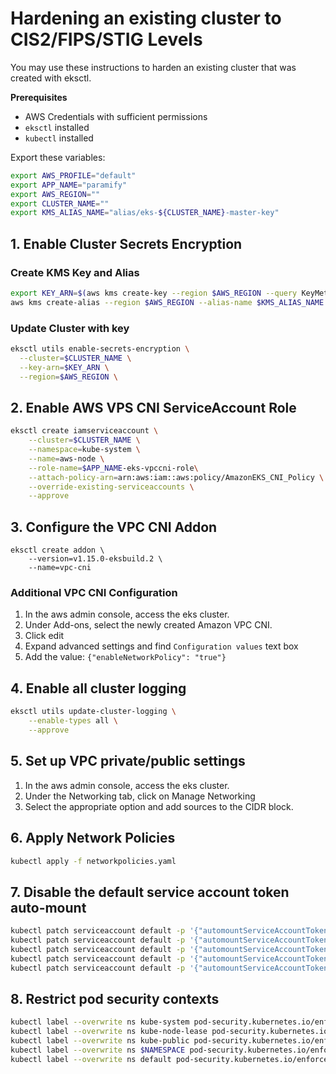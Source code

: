 # Hardening an existing cluster to CIS2/FIPS/STIG Levels

You may use these instructions to harden an existing cluster that was created with eksctl.

**Prerequisites**
- AWS Credentials with sufficient permissions
- `eksctl` installed
- `kubectl` installed

Export these variables:
```bash
export AWS_PROFILE="default"
export APP_NAME="paramify"
export AWS_REGION=""
export CLUSTER_NAME=""
export KMS_ALIAS_NAME="alias/eks-${CLUSTER_NAME}-master-key"
```

## 1. Enable Cluster Secrets Encryption
### Create KMS Key and Alias
```bash
export KEY_ARN=$(aws kms create-key --region $AWS_REGION --query KeyMetadata.Arn --output text)
aws kms create-alias --region $AWS_REGION --alias-name $KMS_ALIAS_NAME --target-key-id $(echo $KEY_ARN | cut -d "/" -f 2)
```

### Update Cluster with key
```bash
eksctl utils enable-secrets-encryption \
  --cluster=$CLUSTER_NAME \
  --key-arn=$KEY_ARN \
  --region=$AWS_REGION \
```

## 2. Enable AWS VPS CNI ServiceAccount Role
```bash
eksctl create iamserviceaccount \
    --cluster=$CLUSTER_NAME \
    --namespace=kube-system \
    --name=aws-node \
    --role-name=$APP_NAME-eks-vpccni-role\
    --attach-policy-arn=arn:aws:iam::aws:policy/AmazonEKS_CNI_Policy \
    --override-existing-serviceaccounts \
    --approve
```

## 3. Configure the VPC CNI Addon
```
eksctl create addon \
    --version=v1.15.0-eksbuild.2 \
    --name=vpc-cni
```
### Additional VPC CNI Configuration
1. In the aws admin console, access the eks cluster.
2. Under Add-ons, select the newly created Amazon VPC CNI.
3. Click edit
4. Expand advanced settings and find `Configuration values` text box
5. Add the value: `{"enableNetworkPolicy": "true"}`

## 4. Enable all cluster logging
```bash
eksctl utils update-cluster-logging \
    --enable-types all \
    --approve
```

## 5. Set up VPC private/public settings
1. In the aws admin console, access the eks cluster.
2. Under the Networking tab, click on Manage Networking
3. Select the appropriate option and add sources to the CIDR block.


## 6. Apply Network Policies
```bash
kubectl apply -f networkpolicies.yaml
```

## 7. Disable the default service account token auto-mount
```bash
kubectl patch serviceaccount default -p '{"automountServiceAccountToken": false}' -n default
kubectl patch serviceaccount default -p '{"automountServiceAccountToken": false}' -n $NAMESPACE
kubectl patch serviceaccount default -p '{"automountServiceAccountToken": false}' -n kube-system
kubectl patch serviceaccount default -p '{"automountServiceAccountToken": false}' -n kube-public
kubectl patch serviceaccount default -p '{"automountServiceAccountToken": false}' -n kube-node-lease
```

## 8. Restrict pod security contexts
```bash
kubectl label --overwrite ns kube-system pod-security.kubernetes.io/enforce=privileged
kubectl label --overwrite ns kube-node-lease pod-security.kubernetes.io/enforce=baseline
kubectl label --overwrite ns kube-public pod-security.kubernetes.io/enforce=baseline
kubectl label --overwrite ns $NAMESPACE pod-security.kubernetes.io/enforce=baseline
kubectl label --overwrite ns default pod-security.kubernetes.io/enforce=restricted
```


